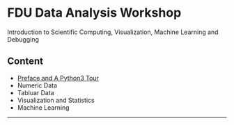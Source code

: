 # FDU Data Analysis Workshop

Introduction to Scientific Computing, Visualization,
Machine Learning and Debugging

## Content
- [Preface and A Python3 Tour](https://github.com/ZaneMuir/FDU-DataAnalysis-Workshop/tree/master/Python3Tour)
- Numeric Data
- Tabluar Data
- Visualization and Statistics
- Machine Learning

---

